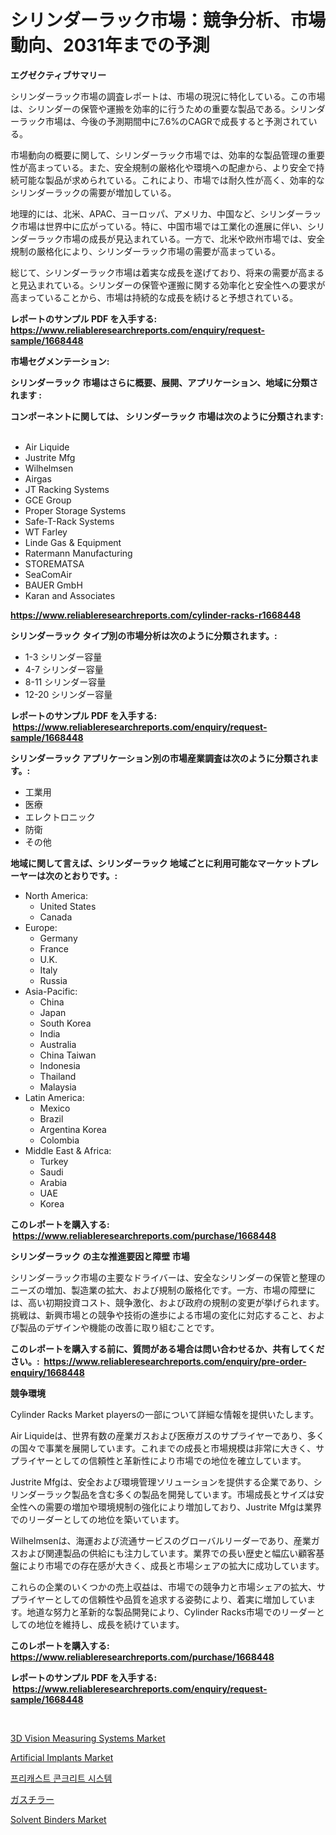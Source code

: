 <p><h1>シリンダーラック市場：競争分析、市場動向、2031年までの予測</h1></p><p><strong>エグゼクティブサマリー</strong></p>
<p><p>シリンダーラック市場の調査レポートは、市場の現況に特化している。この市場は、シリンダーの保管や運搬を効率的に行うための重要な製品である。シリンダーラック市場は、今後の予測期間中に7.6%のCAGRで成長すると予測されている。</p><p>市場動向の概要に関して、シリンダーラック市場では、効率的な製品管理の重要性が高まっている。また、安全規制の厳格化や環境への配慮から、より安全で持続可能な製品が求められている。これにより、市場では耐久性が高く、効率的なシリンダーラックの需要が増加している。</p><p>地理的には、北米、APAC、ヨーロッパ、アメリカ、中国など、シリンダーラック市場は世界中に広がっている。特に、中国市場では工業化の進展に伴い、シリンダーラック市場の成長が見込まれている。一方で、北米や欧州市場では、安全規制の厳格化により、シリンダーラック市場の需要が高まっている。</p><p>総じて、シリンダーラック市場は着実な成長を遂げており、将来の需要が高まると見込まれている。シリンダーの保管や運搬に関する効率化と安全性への要求が高まっていることから、市場は持続的な成長を続けると予想されている。</p></p>
<p><strong>レポートのサンプル PDF を入手する: <a href="https://www.reliableresearchreports.com/enquiry/request-sample/1668448">https://www.reliableresearchreports.com/enquiry/request-sample/1668448</a></strong></p>
<p><strong>市場セグメンテーション:</strong></p>
<p><strong> シリンダーラック 市場はさらに概要、展開、アプリケーション、地域に分類されます :</strong></p>
<p><strong>コンポーネントに関しては、 シリンダーラック 市場は次のように分類されます: &nbsp;</strong></p>
<p><ul><li>Air Liquide</li><li>Justrite Mfg</li><li>Wilhelmsen</li><li>Airgas</li><li>JT Racking Systems</li><li>GCE Group</li><li>Proper Storage Systems</li><li>Safe-T-Rack Systems</li><li>WT Farley</li><li>Linde Gas & Equipment</li><li>Ratermann Manufacturing</li><li>STOREMATSA</li><li>SeaComAir</li><li>BAUER GmbH</li><li>Karan and Associates</li></ul></p>
<p><strong><a href="https://www.reliableresearchreports.com/cylinder-racks-r1668448">https://www.reliableresearchreports.com/cylinder-racks-r1668448</a></strong></p>
<p><strong> シリンダーラック タイプ別の市場分析は次のように分類されます。:</strong></p>
<p><ul><li>1-3 シリンダー容量</li><li>4-7 シリンダー容量</li><li>8-11 シリンダー容量</li><li>12-20 シリンダー容量</li></ul></p>
<p><strong>レポートのサンプル PDF を入手する: &nbsp;<a href="https://www.reliableresearchreports.com/enquiry/request-sample/1668448">https://www.reliableresearchreports.com/enquiry/request-sample/1668448</a></strong></p>
<p><strong> シリンダーラック アプリケーション別の市場産業調査は次のように分類されます。:</strong></p>
<p><ul><li>工業用</li><li>医療</li><li>エレクトロニック</li><li>防衛</li><li>その他</li></ul></p>
<p><strong>地域に関して言えば、シリンダーラック 地域ごとに利用可能なマーケットプレーヤーは次のとおりです。:</strong></p>
<p><ul>
    <li>
        North America:
        <ul>
            <li>United States</li>
            <li>Canada</li>
        </ul>
    </li>
    <li>
        Europe:
        <ul>
            <li>Germany</li>
            <li>France</li>
            <li>U.K.</li>
            <li>Italy</li>
            <li>Russia</li>
        </ul>
    </li>
    <li>
        Asia-Pacific:
        <ul>
            <li>China</li>
            <li>Japan</li>
            <li>South Korea</li>
            <li>India</li>
            <li>Australia</li>
            <li>China Taiwan</li>
            <li>Indonesia</li>
            <li>Thailand</li>
            <li>Malaysia</li>
        </ul>
    </li>
    <li>
        Latin America:
        <ul>
            <li>Mexico</li>
            <li>Brazil</li>
            <li>Argentina Korea</li>
            <li>Colombia</li>
        </ul>
    </li>
    <li>
        Middle East & Africa:
        <ul>
            <li>Turkey</li>
            <li>Saudi</li>
            <li>Arabia</li>
            <li>UAE</li>
            <li>Korea</li>
        </ul>
    </li>
    </ul></p>
<p><strong>このレポートを購入する: &nbsp;<a href="https://www.reliableresearchreports.com/purchase/1668448">https://www.reliableresearchreports.com/purchase/1668448</a></strong></p>
<p><strong>シリンダーラック の主な推進要因と障壁 市場</strong></p>
<p><p>シリンダーラック市場の主要なドライバーは、安全なシリンダーの保管と整理のニーズの増加、製造業の拡大、および規制の厳格化です。一方、市場の障壁には、高い初期投資コスト、競争激化、および政府の規制の変更が挙げられます。挑戦は、新興市場との競争や技術の進歩による市場の変化に対応すること、および製品のデザインや機能の改善に取り組むことです。</p></p>
<p><strong>このレポートを購入する前に、質問がある場合は問い合わせるか、共有してください。:&nbsp; <a href="https://www.reliableresearchreports.com/enquiry/pre-order-enquiry/1668448">https://www.reliableresearchreports.com/enquiry/pre-order-enquiry/1668448</a></strong></p>
<p><strong>競争環境</strong></p>
<p><p>Cylinder Racks Market playersの一部について詳細な情報を提供いたします。</p><p>Air Liquideは、世界有数の産業ガスおよび医療ガスのサプライヤーであり、多くの国々で事業を展開しています。これまでの成長と市場規模は非常に大きく、サプライヤーとしての信頼性と革新性により市場での地位を確立しています。</p><p>Justrite Mfgは、安全および環境管理ソリューションを提供する企業であり、シリンダーラック製品を含む多くの製品を開発しています。市場成長とサイズは安全性への需要の増加や環境規制の強化により増加しており、Justrite Mfgは業界でのリーダーとしての地位を築いています。</p><p>Wilhelmsenは、海運および流通サービスのグローバルリーダーであり、産業ガスおよび関連製品の供給にも注力しています。業界での長い歴史と幅広い顧客基盤により市場での存在感が大きく、成長と市場シェアの拡大に成功しています。</p><p>これらの企業のいくつかの売上収益は、市場での競争力と市場シェアの拡大、サプライヤーとしての信頼性や品質を追求する姿勢により、着実に増加しています。地道な努力と革新的な製品開発により、Cylinder Racks市場でのリーダーとしての地位を維持し、成長を続けています。</p></p>
<p><strong>このレポートを購入する: &nbsp; <a href="https://www.reliableresearchreports.com/purchase/1668448">https://www.reliableresearchreports.com/purchase/1668448</a></strong></p>
<p><strong>レポートのサンプル PDF を入手する: &nbsp;<a href="https://www.reliableresearchreports.com/enquiry/request-sample/1668448">https://www.reliableresearchreports.com/enquiry/request-sample/1668448</a></strong><strong></strong></p>
<p>&nbsp;</p>
<p><p><a href="https://github.com/globismark/Market-Research-Report-List-3/blob/main/3d-vision-measuring-systems-market.md">3D Vision Measuring Systems Market</a></p><p><a href="https://www.linkedin.com/pulse/artificial-implants-market-report-reveals-latest-trends-growth-yz3ke">Artificial Implants Market</a></p><p><a href="https://github.com/Tristiarton768456/Market-Research-Report-List-1/blob/main/889665854574.md">프리캐스트 콘크리트 시스템</a></p><p><a href="https://github.com/MosesSpinka1914/Market-Research-Report-List-1/blob/main/313800056433.md">ガスチラー</a></p><p><a href="https://issuu.com/reportprime-2/docs/solvent-binders-market-size-2030.pptx">Solvent Binders Market</a></p></p>